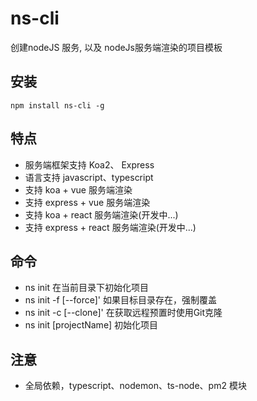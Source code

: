 # ns-cli
创建nodeJS 服务, 以及 nodeJs服务端渲染的项目模板

## 安装
`npm install ns-cli -g`


## 特点
* 服务端框架支持 Koa2、 Express
* 语言支持 javascript、typescript
* 支持 koa + vue  服务端渲染
* 支持 express + vue  服务端渲染
* 支持 koa + react 服务端渲染(开发中...)
* 支持 express + react  服务端渲染(开发中...)


## 命令
*  ns init  在当前目录下初始化项目
*  ns init -f [--force]' 如果目标目录存在，强制覆盖
*  ns init -c [--clone]' 在获取远程预置时使用Git克隆
*  ns init [projectName] 初始化项目


## 注意
* 全局依赖，typescript、nodemon、ts-node、pm2 模块

